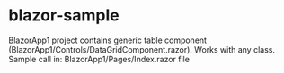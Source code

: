 # blazor-sample
BlazorApp1 project contains generic table component (BlazorApp1/Controls/DataGridComponent.razor). Works with any class.
Sample call in: BlazorApp1/Pages/Index.razor file
